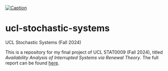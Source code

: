 [![Caption](https://blanob.github.io/assets/stats-science-header.png)]([https://www.ucl.ac.uk/])
# ucl-stochastic-systems
UCL Stochastic Systems (Fall 2024)

This is a repository for my final project of UCL STAT0009 (Fall 2024), titled *Availability Analysis of Interrupted Systems via Renewal Theory*. The full report can be found [here](https://blanob.github.io/assets/availability-analysis.html).
